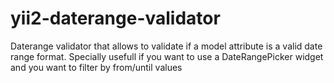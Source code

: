 # yii2-daterange-validator
Daterange validator that allows to validate if a model attribute is a valid date range format. Specially usefull if you want to use a DateRangePicker widget and you want to filter by from/until values
